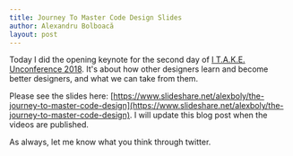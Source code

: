 ```yaml
---
title: Journey To Master Code Design Slides
author: Alexandru Bolboacă
layout: post
---
```


Today I did the opening keynote for the second day of [I T.A.K.E. Unconference 2018](https://itakeunconf.com). It's about how other designers learn and become better designers, and what we can take from them.

Please see the slides here: [https://www.slideshare.net/alexboly/the-journey-to-master-code-design](https://www.slideshare.net/alexboly/the-journey-to-master-code-design). I will update this blog post when the videos are published.

As always, let me know what you think through twitter.
